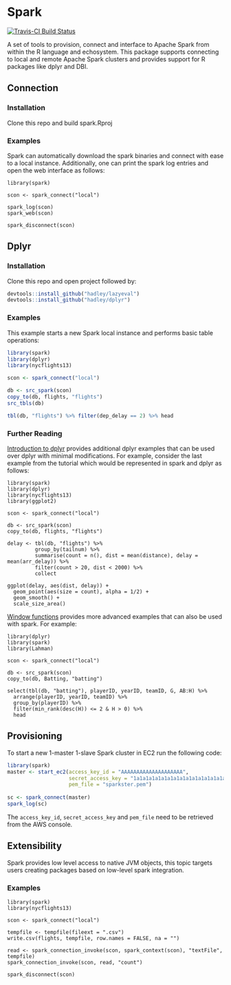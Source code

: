 Spark
=======

[![Travis-CI Build Status](https://travis-ci.com/rstudio/spark.svg?token=MxiS2SHZy3QzqFf34wQr&branch=master)](https://travis-ci.com/rstudio/spark)

A set of tools to provision, connect and interface to Apache Spark from within the
R language and echosystem. This package supports connecting to local and remote
Apache Spark clusters and provides support for R packages like dplyr and DBI.

## Connection

### Installation

Clone this repo and build spark.Rproj

### Examples

Spark can automatically download the spark binaries and connect with ease to a local instance. Additionally, one can print the spark log entries and open the web interface as follows:

```
library(spark)

scon <- spark_connect("local")

spark_log(scon)
spark_web(scon)

spark_disconnect(scon)
```

## Dplyr

### Installation

Clone this repo and open project followed by:

```R
devtools::install_github("hadley/lazyeval")
devtools::install_github("hadley/dplyr")
```

### Examples

This example starts a new Spark local instance and performs basic table operations:

```R
library(spark)
library(dplyr)
library(nycflights13)

scon <- spark_connect("local")

db <- src_spark(scon)
copy_to(db, flights, "flights")
src_tbls(db)

tbl(db, "flights") %>% filter(dep_delay == 2) %>% head

```

### Further Reading

[Introduction to dplyr](https://cran.rstudio.com/web/packages/dplyr/vignettes/introduction.html) provides additional dplyr examples that can be used over dplyr with minimal modifications. For example, consider the last example from the tutorial which would be represented in spark and dplyr as follows:

```
library(spark)
library(dplyr)
library(nycflights13)
library(ggplot2)

scon <- spark_connect("local")

db <- src_spark(scon)
copy_to(db, flights, "flights")

delay <- tbl(db, "flights") %>% 
         group_by(tailnum) %>%
         summarise(count = n(), dist = mean(distance), delay = mean(arr_delay)) %>%
         filter(count > 20, dist < 2000) %>%
         collect
    
ggplot(delay, aes(dist, delay)) +
  geom_point(aes(size = count), alpha = 1/2) +
  geom_smooth() +
  scale_size_area()
```

[Window functions](https://cran.r-project.org/web/packages/dplyr/vignettes/window-functions.html) provides more advanced examples that can also be used with spark. For example:

```
library(dplyr)
library(spark)
library(Lahman)

scon <- spark_connect("local")

db <- src_spark(scon)
copy_to(db, Batting, "batting")

select(tbl(db, "batting"), playerID, yearID, teamID, G, AB:H) %>%
  arrange(playerID, yearID, teamID) %>%
  group_by(playerID) %>%
  filter(min_rank(desc(H)) <= 2 & H > 0) %>%
  head
```

## Provisioning

To start a new 1-master 1-slave Spark cluster in EC2 run the following code:

```R
library(spark)
master <- start_ec2(access_key_id = "AAAAAAAAAAAAAAAAAAAA",
                    secret_access_key = "1a1a1a1a1a1a1a1a1a1a1a1a1a1a1a1a1a1a1a1",
                    pem_file = "sparkster.pem")
          
sc <- spark_connect(master)
spark_log(sc)
```

The `access_key_id`, `secret_access_key` and `pem_file` need to be retrieved from the AWS console.

## Extensibility

Spark provides low level access to native JVM objects, this topic targets users creating packages
based on low-level spark integration.

### Examples

```
library(spark)
library(nycflights13)

scon <- spark_connect("local")

tempfile <- tempfile(fileext = ".csv")
write.csv(flights, tempfile, row.names = FALSE, na = "")

read <- spark_connection_invoke(scon, spark_context(scon), "textFile", tempfile)
spark_connection_invoke(scon, read, "count")

spark_disconnect(scon)
```
